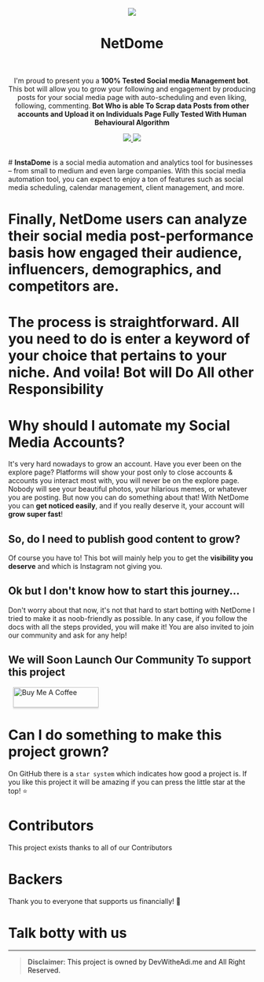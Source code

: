 

<p align="center">
  <img src="https://github.com/devwithadi/InstaBee/blob/main/raw/Group%201.png">
  <br />
  <h1 align="center">NetDome</h1>
  <br />
  <p align="center"> I'm proud to present you a <b>100% Tested Social media Management bot</b>. This bot will allow you to grow your following and engagement by producing posts for your social media page with auto-scheduling and even liking, following, commenting.<b> Bot Who is able To Scrap data Posts from other accounts and Upload it on Individuals Page 
Fully Tested With Human Behavioural Algorithm</b> <p>
  <p align="center">
   <a href="https://www.python.org/">
      <img src="https://img.shields.io/badge/built%20with-Python3-red.svg?style=flat" />
    </a>
    <a href="https://github.com/devwithadi/NetDome/pulls">
      <img src="https://img.shields.io/badge/PRs-welcome-brightgreen.svg?style=flat" />
    </a>
  </p>
</p>

<br />
# <b>InstaDome</b> is a social media automation and analytics tool for businesses – from small to medium and even large companies. With this social media automation tool, you can expect to enjoy a ton of features such as social media scheduling, calendar management, client management, and more.

# Finally, NetDome users can analyze their social media post-performance basis how engaged their audience, influencers, demographics, and competitors are.

# The process is straightforward. All you need to do is enter a keyword of your choice that pertains to your niche. And voila! Bot will Do All other Responsibility

# Why should I automate my Social Media Accounts?
It's very hard nowadays to grow an account. Have you ever been on the explore page? Platforms will show your post only to close accounts & accounts you interact most with, you will never be on the explore page. Nobody will see your beautiful photos, your hilarious memes, or whatever you are posting. But now you can do something about that! With NetDome you can __get noticed easily__, and if you really deserve it, your account will __grow super fast__!

## So, do I need to publish good content to grow?
Of course you have to! This bot will mainly help you to get the __visibility you deserve__ and which is Instagram not giving you.

## Ok but I don't know how to start this journey...
Don't worry about that now, it's not that hard to start botting with NetDome I tried to make it as noob-friendly as possible. In any case, if you follow the docs with all the steps provided, you will make it! You are also invited to join our community and ask for any help!

## We will Soon Launch Our Community To support this project


<!-- Failed? [Check this out!](https://docs.gramaddict.org/#/quickstart?id=troubleshooting) -->

<!-- # Bot crashes, what should I do?
The script isn't perfect and may fail sometimes. If this is the case you can open a ticket on our [discord channel](https://discord.gg/NK8PNEFGFF). In that way you won't share with anyone your Instagram account name 😈. We'll be very happy to help you!
 -->
<!-- # WOW! You dedicated so much time to this project! Why you did that for free??
Well, we used to be in three a long time ago but suddenly my two friends left. This has been an opportunity for me to improve my skills in Python and that's why I didn't leave the project and keep maintaining it.
But of course donations are very welcome, so if you think I did a great job you can buy me a beer :)
 -->

<a  href="https://www.buymeacoffee.com/"  target="_blank"><img  src="https://www.buymeacoffee.com/assets/img/custom_images/orange_img.png"  hspace="10" alt="Buy Me A Coffee"  style="height: 41px !important;width: 174px !important;box-shadow: 0px 3px 2px 0px rgba(190, 190, 190, 0.5) !important;-webkit-box-shadow: 0px 3px 2px 0px rgba(190, 190, 190, 0.5) !important;"  ></a>

# Can I do something to make this project grown?
On GitHub there is a `star system` which indicates how good a project is. If you like this project it will be amazing if you can press the little star at the top! ⭐
# Contributors

This project exists thanks to all of our Contributors 
<!-- 
<a href="https://github.com/gramaddict/bot/graphs/contributors"><img src="https://opencollective.com/gramaddict/contributors.svg?width=890&button=false" /></a>

<br /> -->

# Backers

Thank you to everyone that supports us financially! 🙏 

# Talk botty with us

<!-- <p>
  <a href="https://discord.gg/NK8PNEFGFF">
    <img hspace="3" alt="Join us on Discord" src="https://github.com/GramAddict/bot/raw/master/res/discord.png" height=84/>
  </a>
</p> -->

---

> **Disclaimer**<a name="disclaimer" />: This project is owned by DevWitheAdi.me and All Right Reserved.



